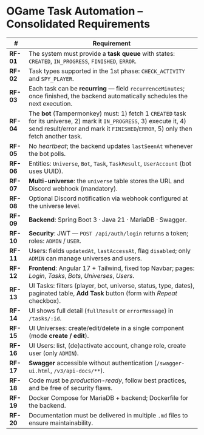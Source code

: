 
# OGame Task Automation – Consolidated Requirements

| #         | Requirement                                                                                                                                                                                                       |
| --------- | ----------------------------------------------------------------------------------------------------------------------------------------------------------------------------------------------------------------- |
| **RF-01** | The system must provide a **task queue** with states: `CREATED`, `IN_PROGRESS`, `FINISHED`, `ERROR`.                                                                                                              |
| **RF-02** | Task types supported in the 1st phase: `CHECK_ACTIVITY` and `SPY_PLAYER`.                                                                                                                                          |
| **RF-03** | Each task can be **recurring** — field `recurrenceMinutes`; once finished, the backend automatically schedules the next execution.                                                                                |
| **RF-04** | The **bot** (Tampermonkey) must: 1) fetch 1 `CREATED` task for its universe, 2) mark it `IN_PROGRESS`, 3) execute it, 4) send result/error and mark it `FINISHED`/`ERROR`, 5) only then fetch another task.        |
| **RF-05** | No _heartbeat_; the backend updates `lastSeenAt` whenever the bot polls.                                                                                                                                           |
| **RF-06** | Entities: `Universe`, `Bot`, `Task`, `TaskResult`, `UserAccount` (bot uses UUID).                                                                                                                                  |
| **RF-07** | **Multi-universe**: the `universe` table stores the URL and Discord webhook (mandatory).                                                                                                                           |
| **RF-08** | Optional Discord notification via webhook configured at the universe level.                                                                                                                                        |
| **RF-09** | **Backend**: Spring Boot 3 · Java 21 · MariaDB · Swagger.                                                                                                                                                          |
| **RF-10** | **Security**: JWT — `POST /api/auth/login` returns a token; roles: `ADMIN` / `USER`.                                                                                                                               |
| **RF-11** | Users: fields `updatedAt`, `lastAccessAt`, flag `disabled`; only `ADMIN` can manage universes and users.                                                                                                           |
| **RF-12** | **Frontend**: Angular 17 + Tailwind, fixed top Navbar; pages: _Login_, _Tasks_, _Bots_, _Universes_, _Users_.                                                                                                      |
| **RF-13** | UI Tasks: filters (player, bot, universe, status, type, dates), paginated table, **Add Task** button (form with _Repeat_ checkbox).                                                                               |
| **RF-14** | UI shows full detail (`fullResult` or `errorMessage`) in `/tasks/:id`.                                                                                                                                             |
| **RF-15** | UI Universes: create/edit/delete in a single component (mode **create / edit**).                                                                                                                                   |
| **RF-16** | UI Users: list, (de)activate account, change role, create user (only `ADMIN`).                                                                                                                                     |
| **RF-17** | **Swagger** accessible without authentication (`/swagger-ui.html`, `/v3/api-docs/**`).                                                                                                                              |
| **RF-18** | Code must be _production-ready_, follow best practices, and be free of security flaws.                                                                                                                             |
| **RF-19** | Docker Compose for MariaDB + backend; Dockerfile for the backend.                                                                                                                                                  |
| **RF-20** | Documentation must be delivered in multiple `.md` files to ensure maintainability.                                                                                                                                 |

